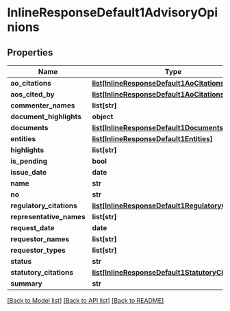 # InlineResponseDefault1AdvisoryOpinions

## Properties
Name | Type | Description | Notes
------------ | ------------- | ------------- | -------------
**ao_citations** | [**list[InlineResponseDefault1AoCitations]**](InlineResponseDefault1AoCitations.md) |  | [optional] 
**aos_cited_by** | [**list[InlineResponseDefault1AoCitations]**](InlineResponseDefault1AoCitations.md) |  | [optional] 
**commenter_names** | **list[str]** |  | [optional] 
**document_highlights** | **object** |  | [optional] 
**documents** | [**list[InlineResponseDefault1Documents1]**](InlineResponseDefault1Documents1.md) |  | [optional] 
**entities** | [**list[InlineResponseDefault1Entities]**](InlineResponseDefault1Entities.md) |  | [optional] 
**highlights** | **list[str]** |  | [optional] 
**is_pending** | **bool** |  | [optional] 
**issue_date** | **date** |  | [optional] 
**name** | **str** |  | [optional] 
**no** | **str** |  | [optional] 
**regulatory_citations** | [**list[InlineResponseDefault1RegulatoryCitations]**](InlineResponseDefault1RegulatoryCitations.md) |  | [optional] 
**representative_names** | **list[str]** |  | [optional] 
**request_date** | **date** |  | [optional] 
**requestor_names** | **list[str]** |  | [optional] 
**requestor_types** | **list[str]** |  | [optional] 
**status** | **str** |  | [optional] 
**statutory_citations** | [**list[InlineResponseDefault1StatutoryCitations]**](InlineResponseDefault1StatutoryCitations.md) |  | [optional] 
**summary** | **str** |  | [optional] 

[[Back to Model list]](../README.md#documentation-for-models) [[Back to API list]](../README.md#documentation-for-api-endpoints) [[Back to README]](../README.md)


